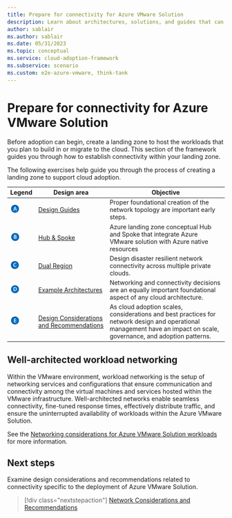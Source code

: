 ```yaml
---
title: Prepare for connectivity for Azure VMware Solution 
description: Learn about architectures, solutions, and guides that can help you explore the various networking capabilities for Azure VMware Solution
author: sablair
ms.author: sablair
ms.date: 05/31/2023
ms.topic: conceptual
ms.service: cloud-adoption-framework
ms.subservice: scenario
ms.custom: e2e-azure-vmware, think-tank
---
```

# Prepare for connectivity for Azure VMware Solution

Before adoption can begin, create a landing zone to host the workloads that you plan to build in or migrate to the cloud. This section of the framework guides you through how to establish connectivity within your landing zone.

The following exercises help guide you through the process of creating a landing zone to support cloud adoption.

| Legend | Design area | Objective |
|--|--|--|
| ![The letter A](./media/diagram-legends/a.png) | [Design Guides]() | Proper foundational creation of the network topology are important early steps. |
| ![The letter B](./media/diagram-legends/b.png) | [Hub & Spoke ](./network-hub-spoke.md) | Azure landing zone conceptual Hub and Spoke that integrate Azure VMware solution with Azure native resources |
| ![The letter C](./media/diagram-legends/c.png) | [Dual Region](./eslz-dual-region-network-topology.md) |Design  disaster resilient network connectivity  across multiple private clouds. |
| ![The letter D](./media/diagram-legends/d.png) | [Example Architectures](./example-architectures.md) | Networking and connectivity decisions are an equally important foundational aspect of any cloud architecture. |
| ![The letter E](./media/diagram-legends/e.png) | [Design Considerations and Recommendations](./eslz-network-topology-connectivity.md) | As cloud adoption scales, considerations and best practices for network design and operational management have an impact on scale, governance, and adoption patterns. |

## Well-architected workload networking

Within the VMware environment, workload networking is the setup of networking services and configurations that ensure communication and connectivity among the virtual machines and services hosted within the VMware infrastructure. Well-architected networks enable seamless connectivity, fine-tuned response times, effectively distribute traffic, and ensure the uninterrupted availability of workloads within the Azure VMware Solution.

See the [Networking considerations for Azure VMware Solution workloads](/azure/well-architected/azure-vmware/networking) for more information.

## Next steps

Examine design considerations and recommendations related to connectivity specific to the deployment of Azure VMware Solution.

> [!div class="nextstepaction"]
> [Network Considerations and Recommendations](./eslz-network-topology-connectivity.md)
